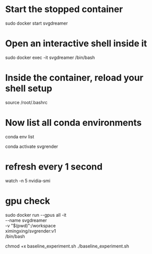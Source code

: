 # Start the stopped container
sudo docker start svgdreamer

# Open an interactive shell inside it
sudo docker exec -it svgdreamer /bin/bash

# Inside the container, reload your shell setup
source /root/.bashrc

# Now list all conda environments
conda env list

conda activate svgrender



# refresh every 1 second
watch -n 5 nvidia-smi



# gpu check
sudo docker run --gpus all -it \
  --name svgdreamer \
  -v "$(pwd)":/workspace \
  ximingxing/svgrender:v1 \
  /bin/bash


<!-- Running Script Files -->
chmod +x baseline_experiment.sh
./baseline_experiment.sh
